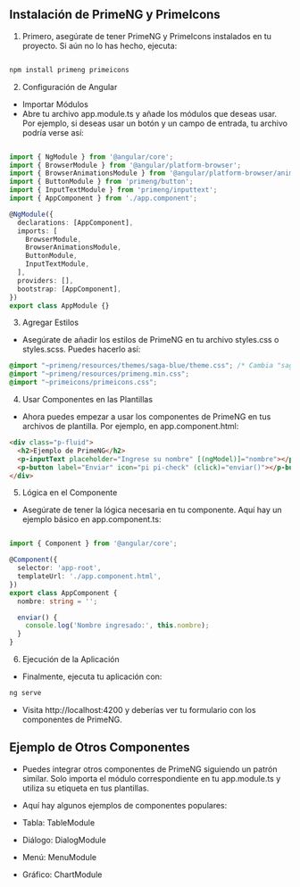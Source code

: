 ## Instalación de PrimeNG y PrimeIcons

1. Primero, asegúrate de tener PrimeNG y PrimeIcons instalados en tu proyecto. Si aún no lo has hecho, ejecuta:

````bash

npm install primeng primeicons
````
2. Configuración de Angular

- Importar Módulos
- Abre tu archivo app.module.ts y añade los módulos que deseas usar. Por ejemplo, si deseas usar un botón y un campo de entrada, tu archivo podría verse así:

````typescript

import { NgModule } from '@angular/core';
import { BrowserModule } from '@angular/platform-browser';
import { BrowserAnimationsModule } from '@angular/platform-browser/animations';
import { ButtonModule } from 'primeng/button';
import { InputTextModule } from 'primeng/inputtext';
import { AppComponent } from './app.component';

@NgModule({
  declarations: [AppComponent],
  imports: [
    BrowserModule,
    BrowserAnimationsModule,
    ButtonModule,
    InputTextModule,
  ],
  providers: [],
  bootstrap: [AppComponent],
})
export class AppModule {}

````

3. Agregar Estilos

- Asegúrate de añadir los estilos de PrimeNG en tu archivo styles.css o styles.scss. Puedes hacerlo así:

````css
@import "~primeng/resources/themes/saga-blue/theme.css"; /* Cambia "saga-blue" por el tema que prefieras */
@import "~primeng/resources/primeng.min.css";
@import "~primeicons/primeicons.css";
````

4. Usar Componentes en las Plantillas

- Ahora puedes empezar a usar los componentes de PrimeNG en tus archivos de plantilla. Por ejemplo, en app.component.html:

````html
<div class="p-fluid">
  <h2>Ejemplo de PrimeNG</h2>
  <p-inputText placeholder="Ingrese su nombre" [(ngModel)]="nombre"></p-inputText>
  <p-button label="Enviar" icon="pi pi-check" (click)="enviar()"></p-button>
</div>
````
5. Lógica en el Componente

- Asegúrate de tener la lógica necesaria en tu componente. Aquí hay un ejemplo básico en app.component.ts:

````typescript

import { Component } from '@angular/core';

@Component({
  selector: 'app-root',
  templateUrl: './app.component.html',
})
export class AppComponent {
  nombre: string = '';

  enviar() {
    console.log('Nombre ingresado:', this.nombre);
  }
}
````

6. Ejecución de la Aplicación

- Finalmente, ejecuta tu aplicación con:

````bash
ng serve

````

- Visita http://localhost:4200 y deberías ver tu formulario con los componentes de PrimeNG.

## Ejemplo de Otros Componentes

- Puedes integrar otros componentes de PrimeNG siguiendo un patrón similar. Solo importa el módulo correspondiente en tu app.module.ts y utiliza su etiqueta en tus plantillas. 

- Aquí hay algunos ejemplos de componentes populares:

- Tabla: TableModule
- Diálogo: DialogModule
- Menú: MenuModule
- Gráfico: ChartModule
